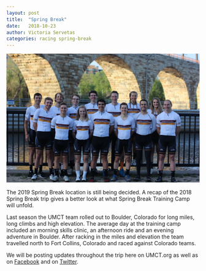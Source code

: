 ```yaml
---
layout: post
title:  "Spring Break"
date:   2018-10-23
author: Victoria Servetas
categories: racing spring-break
---
```


<img src="Team Pic 2018.jpg" />

The 2019 Spring Break location is still being decided. A recap of the 2018 Spring Break trip gives a better look at what Spring Break Training Camp will unfold. 

Last season the UMCT team rolled out to Boulder, Colorado for long miles, long climbs and high elevation. The average day at the training camp included an morning skills clinic, an afternoon ride and an evening adventure in Boulder. After racking in the miles and elevation the team travelled north to Fort Collins, Colorado and raced against Colorado teams. 


We will be posting updates throughout the trip here on UMCT.org as well as on [Facebook](https://facebook.com/UofMCycling) and on [Twitter](https://twitter.com/uofmcycling).
